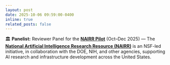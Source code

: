 ```yaml
---
layout: post
date: 2025-10-06 09:59:00-0400
inline: true
related_posts: false
---
```

🏛️ **Panelist:** Reviewer Panel for the **[NAIRR Pilot](https://nairrpilot.org/)** (Oct–Dec 2025) — The **[National Artificial Intelligence Research Resource (NAIRR)](https://nairrpilot.org/)** is an NSF-led initiative, in collaboration with the DOE, NIH, and other agencies, supporting AI research and infrastructure development across the United States.
